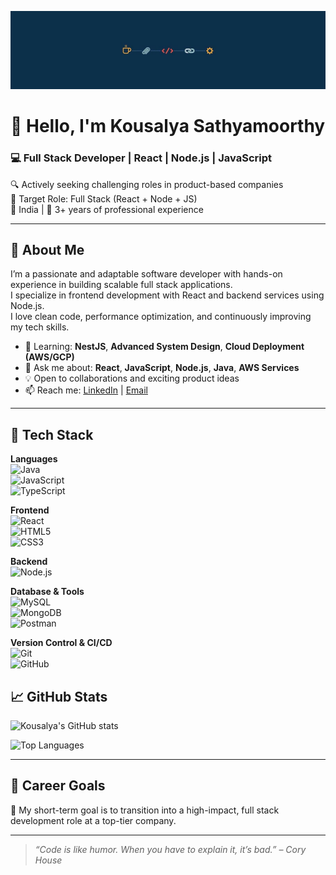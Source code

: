 ![Banner](./unnamed.jpg)


# 👋 Hello, I'm Kousalya Sathyamoorthy

### 💻 Full Stack Developer | React | Node.js | JavaScript
🔍 Actively seeking challenging roles in product-based companies  
🎯 Target Role: Full Stack (React + Node + JS)  
📍 India | 💼 3+ years of professional experience  

---

## 🧠 About Me

I’m a passionate and adaptable software developer with hands-on experience in building scalable full stack applications.  
I specialize in frontend development with React and backend services using Node.js.  
I love clean code, performance optimization, and continuously improving my tech skills.


- 🌱 Learning: **NestJS**, **Advanced System Design**, **Cloud Deployment (AWS/GCP)**
- 💬 Ask me about: **React**, **JavaScript**, **Node.js**, **Java**, **AWS Services**
- 💡 Open to collaborations and exciting product ideas
- 📫 Reach me: [LinkedIn]([https://www.linkedin.com/in/your-link](https://www.linkedin.com/in/kousalya-sathyamoorthy-7bab20244/)) | [Email](mailto:kousalyas.official@gmail.com)

---

## 🚀 Tech Stack

**Languages**  
![Java](https://img.shields.io/badge/Java-007396?style=flat&logo=java)  
![JavaScript](https://img.shields.io/badge/JavaScript-F7DF1E?style=flat&logo=javascript)  
![TypeScript](https://img.shields.io/badge/TypeScript-3178C6?style=flat&logo=typescript)

**Frontend**  
![React](https://img.shields.io/badge/React-61DAFB?style=flat&logo=react)  
![HTML5](https://img.shields.io/badge/HTML5-E34F26?style=flat&logo=html5)  
![CSS3](https://img.shields.io/badge/CSS3-1572B6?style=flat&logo=css3)

**Backend**  
![Node.js](https://img.shields.io/badge/Node.js-339933?style=flat&logo=node.js)  

**Database & Tools**  
![MySQL](https://img.shields.io/badge/MySQL-4479A1?style=flat&logo=mysql)  
![MongoDB](https://img.shields.io/badge/MongoDB-47A248?style=flat&logo=mongodb)  
![Postman](https://img.shields.io/badge/Postman-FF6C37?style=flat&logo=postman)

**Version Control & CI/CD**  
![Git](https://img.shields.io/badge/Git-F05032?style=flat&logo=git)  
![GitHub](https://img.shields.io/badge/GitHub-181717?style=flat&logo=github)



## 📈 GitHub Stats

![Kousalya's GitHub stats](https://github-readme-stats.vercel.app/api?username=kousalya-dev&show_icons=true&theme=radical)

![Top Languages](https://github-readme-stats.vercel.app/api/top-langs/?username=kousalya-dev&layout=compact&theme=radical)

---

## 💼 Career Goals

🎯 My short-term goal is to transition into a high-impact, full stack development role at a top-tier company.

---

> *“Code is like humor. When you have to explain it, it’s bad.” – Cory House*

